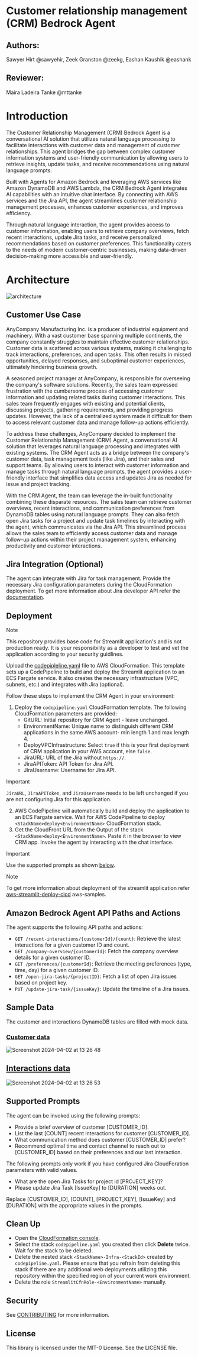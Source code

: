 # Customer relationship management (CRM) Bedrock Agent

## Authors:
Sawyer Hirt @sawyehir, Zeek Granston @zeekg, Eashan Kaushik @eashank

## Reviewer:
Maira Ladeira Tanke @mttanke

# Introduction
The Customer Relationship Management (CRM) Bedrock Agent is a conversational AI solution that utilizes natural language processing to facilitate interactions with customer data and management of customer relationships. This agent bridges the gap between complex customer information systems and user-friendly communication by allowing users to retrieve insights, update tasks, and receive recommendations using natural language prompts.

Built with Agents for Amazon Bedrock and leveraging AWS services like Amazon DynamoDB and AWS Lambda, the CRM Bedrock Agent integrates AI capabilities with an intuitive chat interface. By connecting with AWS services and the Jira API, the agent streamlines customer relationship management processes, enhances customer experiences, and improves efficiency.

Through natural language interaction, the agent provides access to customer information, enabling users to retrieve company overviews, fetch recent interactions, update Jira tasks, and receive personalized recommendations based on customer preferences. This functionality caters to the needs of modern customer-centric businesses, making data-driven decision-making more accessible and user-friendly.

# Architecture

![architecture](/agents/customer-relationship-management-agent/architecture.png)

## Customer Use Case

AnyCompany Manufacturing Inc. is a producer of industrial equipment and machinery. With a vast customer base spanning multiple continents, the company constantly struggles to maintain effective customer relationships. Customer data is scattered across various systems, making it challenging to track interactions, preferences, and open tasks. This often results in missed opportunities, delayed responses, and suboptimal customer experiences, ultimately hindering business growth.

A seasoned project manager at AnyCompany, is responsible for overseeing the company's software solutions. Recently, the sales team expressed frustration with the cumbersome process of accessing customer information and updating related tasks during customer interactions. This sales team frequently engages with existing and potential clients, discussing projects, gathering requirements, and providing progress updates. However, the lack of a centralized system made it difficult for them to access relevant customer data and manage follow-up actions efficiently.

To address these challenges, AnyCompany decided to implement the Customer Relationship Management (CRM) Agent, a conversational AI solution that leverages natural language processing and integrates with existing systems. The CRM Agent acts as a bridge between the company's customer data, task management tools (like Jira), and their sales and support teams. By allowing users to interact with customer information and manage tasks through natural language prompts, the agent provides a user-friendly interface that simplifies data access and updates Jira as needed for issue and project tracking.

With the CRM Agent, the team can leverage the in-built functionality combining these disparate resources. The sales team can retrieve customer overviews, recent interactions, and communication preferences from DynamoDB tables using natural language prompts. They can also fetch open Jira tasks for a project and update task timelines by interacting with the agent, which communicates via the Jira API. This streamlined process allows the sales team to efficiently access customer data and manage follow-up actions within their project management system, enhancing productivity and customer interactions.

## Jira Integration (Optional)

The agent can integrate with Jira for task management. Provide the necessary Jira configuration parameters during the CloudFormation deployment. To get more information about Jira developer API refer the [documentation](https://developer.atlassian.com/cloud/jira/platform/rest/v3/intro/#about). 

## Deployment

> [!NOTE]  
> This repository provides base code for Streamlit application's and is not production ready. It is your responsibility as a developer to test and vet the application according to your security guidlines.

Upload the [codepipleline.yaml](/agents/customer-relationship-management-agent/codepipeline.yaml) file to AWS CloudFormation. This template sets up a CodePipeline to build and deploy the Streamlit application to an ECS Fargate service. It also creates the necessary infrastructure (VPC, subnets, etc.) and integrates with Jira (optional).

Follow these steps to implement the CRM Agent in your environment:

1. Deploy the `codepipeline.yaml` CloudFormation template. The following CloudFormation parameters are provided:
   - GitURL: Initial repository for CRM Agent - leave unchanged.
   - EnvironmentName: Unique name to distinguish different CRM applications in the same AWS account- min length 1 and max length 4.
   - DeployVPCInfrastructure: Select `true` if this is your first deployment of CRM application in your AWS account, else `false`.
   - JiraURL: URL of the Jira without `https://`. 
   - JiraAPIToken: API Token for Jira API.
   - JiraUsername: Username for Jira API.
     
> [!IMPORTANT]
> `JiraURL`, `JiraAPIToken`, and `JiraUsername` needs to be left unchanged if you are not configuring Jira for this application. 

2. AWS CodePipeline will automatically build and deploy the application to an ECS Fargate service. Wait for AWS CodePipeline to deploy `<StackName>deploy<EnvironmentName>` CloudFormation stack.
3. Get the CloudFront URL from the Output of the stack `<StackName>deploy<EnvironmentName>`. Paste it in the browser to view CRM app. Invoke the agent by interacting with the chat interface.

> [!IMPORTANT]
> Use the supported prompts as shown [below](#supported-prompts).

> [!NOTE]  
> To get more information about deployment of the streamlit application refer [aws-streamlit-deploy-cicd](https://github.com/aws-samples/aws-streamlit-deploy-cicd) aws-samples.

## Amazon Bedrock Agent API Paths and Actions

The agent supports the following API paths and actions:

- `GET /recent-interactions/{customerId}/{count}`: Retrieve the latest interactions for a given customer ID and count.
- `GET /company-overview/{customerId}`: Fetch the company overview details for a given customer ID.
- `GET /preferences/{customerId}`: Retrieve the meeting preferences (type, time, day) for a given customer ID.
- `GET /open-jira-tasks/{projectID}`: Fetch a list of open Jira issues based on project key.
- `PUT /update-jira-task/{issueKey}`: Update the timeline of a Jira issues.

## Sample Data

The customer and interactions DynamoDB tables are filled with mock data.

### [Customer data](/agents/customer-relationship-management-agent/src/data/customer.json)

![Screenshot 2024-04-02 at 13 26 48](https://github.com/EashanKaushik/amazon-bedrock-samples/assets/50113394/fb156fc3-739f-44c5-9ca5-7d78a5b13c4d)


## [Interactions data](/agents/customer-relationship-management-agent/src/data/interactions.json)

![Screenshot 2024-04-02 at 13 26 53](https://github.com/EashanKaushik/amazon-bedrock-samples/assets/50113394/16252afd-b7ac-4f0a-9a3d-d54fe9d165a1)


## Supported Prompts

The agent can be invoked using the following prompts:

- Provide a brief overview of customer [CUSTOMER_ID].
- List the last [COUNT] recent interactions for customer [CUSTOMER_ID].
- What communication method does customer [CUSTOMER_ID] prefer?
- Recommend optimal time and contact channel to reach out to [CUSTOMER_ID] based on their preferences and our last interaction.

The following prompts only work if you have configured Jira CloudForation parameters with valid values.

- What are the open Jira Tasks for project id [PROJECT_KEY]?
- Please update Jira Task [IssueKey] to [DURATION] weeks out.

Replace [CUSTOMER_ID], [COUNT], [PROJECT_KEY], [IssueKey] and [DURATION] with the appropriate values in the prompts.

## Clean Up
- Open the [CloudFormation console](https://us-east-1.console.aws.amazon.com/cloudformation/home?region=us-east-1#/stacks).
- Select the stack `codepipeline.yaml` you created then click **Delete** twice. Wait for the stack to be deleted.
- Delete the nested stack `<StackName>-Infra-<StackId>` created by `codepipeline.yaml`. Please ensure that you refrain from deleting this stack if there are any additional web deployments utilizing this repository within the specified region of your current work environment.
- Delete the role `StreamlitCfnRole-<EnvironmentName>` manually.

## Security

See [CONTRIBUTING](CONTRIBUTING.md#security-issue-notifications) for more information.

## License

This library is licensed under the MIT-0 License. See the LICENSE file.
